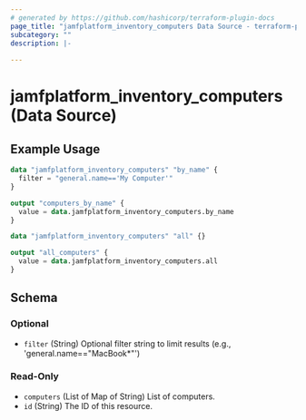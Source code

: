 ```yaml
---
# generated by https://github.com/hashicorp/terraform-plugin-docs
page_title: "jamfplatform_inventory_computers Data Source - terraform-provider-jamfplatform"
subcategory: ""
description: |-
  
---
```


# jamfplatform_inventory_computers (Data Source)



## Example Usage

```terraform
data "jamfplatform_inventory_computers" "by_name" {
  filter = "general.name=='My Computer'"
}

output "computers_by_name" {
  value = data.jamfplatform_inventory_computers.by_name
}

data "jamfplatform_inventory_computers" "all" {}

output "all_computers" {
  value = data.jamfplatform_inventory_computers.all
}
```

<!-- schema generated by tfplugindocs -->
## Schema

### Optional

- `filter` (String) Optional filter string to limit results (e.g., 'general.name=="MacBook*"')

### Read-Only

- `computers` (List of Map of String) List of computers.
- `id` (String) The ID of this resource.
